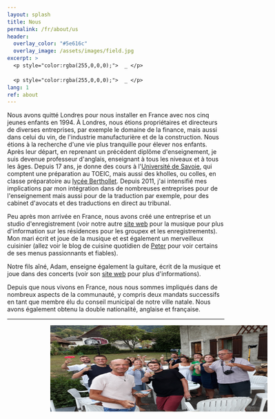 ```yaml
---
layout: splash
title: Nous
permalink: /fr/about/us
header:
  overlay_color: "#5e616c"
  overlay_image: /assets/images/field.jpg
excerpt: >
  <p style="color:rgba(255,0,0,0);">  _ </p>

  <p style="color:rgba(255,0,0,0);">  _ </p>
lang: 1
ref: about
---
```


Nous avons quitté Londres pour nous installer en France avec nos cinq jeunes enfants en 1994.  À Londres, nous étions propriétaires et directeurs de diverses entreprises, par exemple le domaine de la finance, mais aussi dans celui du vin, de l'industrie manufacturière et de la construction.  Nous étions à la recherche d'une vie plus tranquille pour élever nos enfants. Après leur départ, en reprenant un précédent diplôme d'enseignement, je suis devenue professeur d'anglais, enseignant à tous les niveaux et à tous les âges.  Depuis 17 ans, je donne des cours à l'[Université de Savoie](https://www.univ-smb.fr/), qui comptent une préparation au TOEIC, mais aussi des kholles, ou colles, en classe préparatoire  au [lycée Berthollet](http://www.ac-grenoble.fr/lycee/berthollet.annecy/).  Depuis 2011, j'ai intensifié mes implications par mon intégration dans de nombreuses entreprises pour de l'enseignement mais aussi pour de la traduction par exemple, pour des cabinet d'avocats et des traductions en direct au tribunal.  



Peu après mon arrivée en France, nous avons créé une entreprise et un studio d'enregistrement (voir notre autre [site web](https://MusicLodge.github.io) pour la musique pour plus d'information sur les résidences pour les groupex et les enregistrements).  Mon mari écrit et joue de la musique et est également un merveilleux cuisinier (allez voir le blog de cuisine quotidien de [Peter](GiezFoodie.github.io) pour voir certains de ses menus passionnants et fiables).


Notre fils aîné, Adam, enseigne également la guitare, écrit de la musique et joue dans des concerts (voir son [site web](http://www.adamnaylormusic.com/) pour plus d'informations). 


Depuis que nous vivons en France, nous nous sommes impliqués dans de nombreux aspects de la communauté, y compris deux mandats successifs en tant que membre élu du conseil municipal de notre ville natale.  Nous avons également obtenu la double nationalité, anglaise et française.


---
  


<img style="float: centre;" src="/assets/images/bbq.jpg" width="600" height="200" hspace="100">